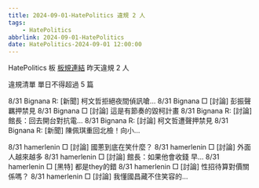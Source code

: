 ```yaml
---
title: 2024-09-01-HatePolitics 違規 2 人
tags:
    - HatePolitics
abbrlink: 2024-09-01-HatePolitics
date: HatePolitics-2024-09-01 12:00:00
---
```

HatePolitics 板 [板規連結](https://www.ptt.cc/bbs/HatePolitics/M.1617115262.A.D60.html)
昨天違規 2 人
<!-- more -->

違規清單
單日不得超過 5 篇

8/31 Bignana R: [新聞] 柯文哲拒絕夜間偵訊嗆…
8/31 Bignana □ [討論] 彭振聲羈押禁見
8/31 Bignana □ [討論] 這是有節奏的毀柯計畫
8/31 Bignana R: [討論] 館長：回去開台對抗電…
8/31 Bignana R: [討論] 柯文哲遭聲押禁見
8/31 Bignana R: [新聞] 陳佩琪重回北檢！向小…

8/31 hamerlenin □ [討論]  國蔥到底在笑什麼？
8/31 hamerlenin □ [討論]  外面人越來越多
8/31 hamerlenin □ [討論] 館長：如果他會收錢 早…
8/31 hamerlenin □ [黑特]   都是they的錯
8/31 hamerlenin □ [討論]  性招待算對價關係嗎？
8/31 hamerlenin □ [討論]  我懂國昌藏不住笑容的…